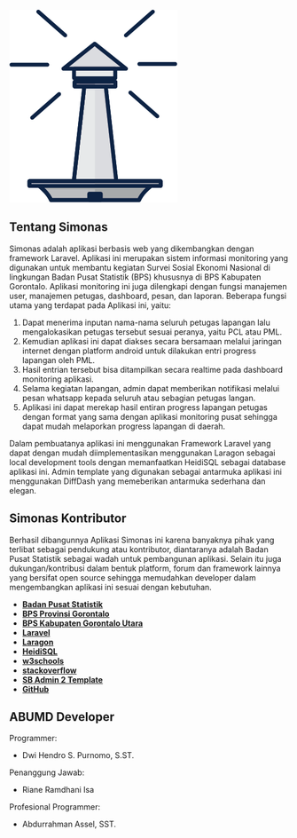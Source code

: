 ![Simonas Logo](/public/assets/img/Simonas%20x.png)




## Tentang Simonas

Simonas adalah aplikasi berbasis web yang dikembangkan dengan framework Laravel. Aplikasi ini merupakan sistem informasi monitoring yang digunakan untuk membantu kegiatan Survei Sosial Ekonomi Nasional di lingkungan Badan Pusat Statistik (BPS) khususnya di BPS Kabupaten Gorontalo. Aplikasi monitoring ini juga dilengkapi dengan fungsi manajemen user, manajemen petugas, dashboard, pesan, dan laporan. 
Beberapa fungsi utama yang terdapat pada Aplikasi ini, yaitu: 
1.	Dapat menerima inputan nama-nama seluruh petugas lapangan lalu mengalokasikan petugas tersebut sesuai peranya, yaitu PCL atau PML. 
2.	Kemudian aplikasi ini dapat diakses secara bersamaan melalui jaringan internet dengan platform android untuk dilakukan entri progress lapangan oleh PML. 
3.	Hasil entrian tersebut bisa ditampilkan secara realtime pada dashboard monitoring aplikasi. 
4.	Selama kegiatan lapangan, admin dapat memberikan notifikasi melalui pesan whatsapp kepada seluruh atau sebagian petugas langan. 
5.	Aplikasi ini dapat merekap hasil entiran progress lapangan petugas dengan format yang sama dengan aplikasi monitoring pusat sehingga dapat mudah melaporkan progress lapangan di daerah.

Dalam pembuatanya aplikasi ini menggunakan Framework Laravel yang dapat dengan mudah diimplementasikan menggunakan Laragon sebagai local development tools dengan memanfaatkan HeidiSQL sebagai database aplikasi ini. Admin template yang digunakan sebagai antarmuka aplikasi ini menggunakan DiffDash yang memeberikan antarmuka sederhana dan elegan. 


## Simonas Kontributor

Berhasil dibangunnya Aplikasi Simonas ini karena banyaknya pihak yang terlibat sebagai pendukung atau kontributor, diantaranya adalah  Badan Pusat Statistik sebagai wadah untuk pembangunan aplikasi. Selain itu juga dukungan/kontribusi dalam bentuk platform, forum dan framework lainnya yang bersifat open source sehingga memudahkan developer dalam mengembangkan aplikasi ini sesuai dengan kebutuhan.

- **[Badan Pusat Statistik](https://bps.go.id)**
- **[BPS Provinsi Gorontalo](https://gorontalo.bps.go.id)**
- **[BPS Kabupaten Gorontalo Utara](https://tighten.co)**
- **[Laravel](https://laravel.com/)**
- **[Laragon](https://laragon.org/)**
- **[HeidiSQL](https://www.heidisql.com/)**
- **[w3schools](https://www.w3schools.com/)**
- **[stackoverflow](https://stackoverflow.com/)**
- **[SB Admin 2 Template](https://github.com/startbootstrap/startbootstrap-sb-admin-2)**
- **[GitHub](https://github.com/)**


## ABUMD Developer

Programmer:
- Dwi Hendro S. Purnomo, S.ST.

Penanggung Jawab:
- Riane Ramdhani Isa

Profesional Programmer:
- Abdurrahman Assel, SST.
